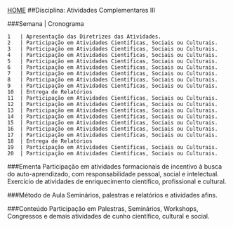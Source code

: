 [HOME](https://github.COM/Webschool-io/Ensino-Superior-de-Informatica-GRATUITO) 
##Disciplina: Atividades Complementares III

###Semana | Cronograma
```
1	| Apresentação das Diretrizes das Atividades.
2	| Participação em Atividades Científicas, Sociais ou Culturais.
3	| Participação em Atividades Científicas, Sociais ou Culturais.
4	| Participação em Atividades Científicas, Sociais ou Culturais.
5	| Participação em Atividades Científicas, Sociais ou Culturais.
6	| Participação em Atividades Científicas, Sociais ou Culturais.
7	| Participação em Atividades Científicas, Sociais ou Culturais.
8	| Participação em Atividades Científicas, Sociais ou Culturais.
9	| Participação em Atividades Científicas, Sociais ou Culturais.
10	| Entrega de Relatórios
11	| Participação em Atividades Científicas, Sociais ou Culturais.
12	| Participação em Atividades Científicas, Sociais ou Culturais.
13	| Participação em Atividades Científicas, Sociais ou Culturais.
14	| Participação em Atividades Científicas, Sociais ou Culturais.
15	| Participação em Atividades Científicas, Sociais ou Culturais.
16	| Participação em Atividades Científicas, Sociais ou Culturais.
17	| Participação em Atividades Científicas, Sociais ou Culturais.
18	| Entrega de Relatórios
19	| Participação em Atividades Científicas, Sociais ou Culturais.
20	| Participação em Atividades Científicas, Sociais ou Culturais.

```
###Ementa
Participação em atividades formacionais de incentivo à busca do auto-aprendizado, com responsabilidade pessoal, social e intelectual. Exercício de atividades de enriquecimento científico, profissional e cultural.

###Método de Aula
Seminários, palestras e relatórios e atividades afins.

###Conteúdo
Participação em Palestras, Seminários, Workshops, Congressos e demais atividades de cunho científico, cultural e social.